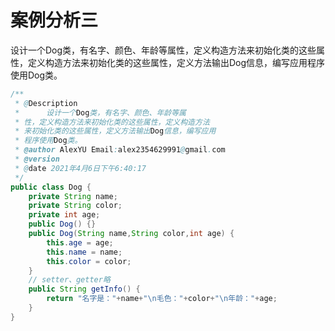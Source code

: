 # 案例分析三

设计一个Dog类，有名字、颜色、年龄等属性，定义构造方法来初始化类的这些属性，定义构造方法来初始化类的这些属性，定义方法输出Dog信息，编写应用程序使用Dog类。

```java
/**
 * @Description
 * 		设计一个Dog类，有名字、颜色、年龄等属
 * 性，定义构造方法来初始化类的这些属性，定义构造方法
 * 来初始化类的这些属性，定义方法输出Dog信息，编写应用
 * 程序使用Dog类。
 * @author AlexYU Email:alex2354629991@gmail.com
 * @version
 * @date 2021年4月6日下午6:40:17
 */
public class Dog {
	private String name;
	private String color;
	private int age;
	public Dog() {}
	public Dog(String name,String color,int age) {
		this.age = age;
		this.name = name;
		this.color = color;
	}
	// setter、getter略
	public String getInfo() {
		return "名字是："+name+"\n毛色："+color+"\n年龄："+age;
	}
}

```

